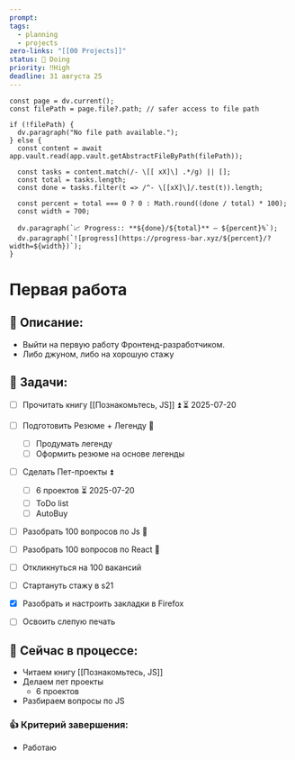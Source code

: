 ```yaml
---
prompt: 
tags:
  - planning
  - projects
zero-links: "[[00 Projects]]"
status: 📌 Doing
priority: ‼️High
deadline: 31 августа 25
---
```

```dataviewjs
const page = dv.current();
const filePath = page.file?.path; // safer access to file path

if (!filePath) {
  dv.paragraph("No file path available.");
} else {
  const content = await app.vault.read(app.vault.getAbstractFileByPath(filePath));
  
  const tasks = content.match(/- \[[ xX]\] .*/g) || [];
  const total = tasks.length;
  const done = tasks.filter(t => /^- \[[xX]\]/.test(t)).length;
  
  const percent = total === 0 ? 0 : Math.round((done / total) * 100);
  const width = 700;
  
  dv.paragraph(`📈 Progress:: **${done}/${total}** — ${percent}%`);
  dv.paragraph(`![progress](https://progress-bar.xyz/${percent}/?width=${width})`);
}

```
# Первая работа
## 📑 Описание:
- Выйти на первую работу Фронтенд-разработчиком.
- Либо джуном, либо на хорошую стажу

## 📅 Задачи:
- [ ] Прочитать книгу [[Познакомьтесь, JS]] ⏫ ⏳ 2025-07-20
- [ ] Подготовить Резюме + Легенду 🔽 
	- [ ] Продумать легенду
	- [ ] Оформить резюме на основе легенды
- [ ] Сделать Пет-проекты ⏫ 
	- [ ] 6 проектов ⏳ 2025-07-20
	- [ ] ToDo list
	- [ ] AutoBuy
- [ ] Разобрать 100 вопросов по Js 🔺 
- [ ] Разобрать 100 вопросов по React 🔺
- [ ] Откликнуться на 100 вакансий
- [ ] Стартануть стажу в s21
- [x] Разобрать и настроить закладки в Firefox
- [ ] Освоить слепую печать


## 📌 Сейчас в процессе:
- Читаем книгу [[Познакомьтесь, JS]]
- Делаем пет проекты
	- 6 проектов
- Разбираем вопросы по JS

### 👍 Критерий завершения:
- Работаю

